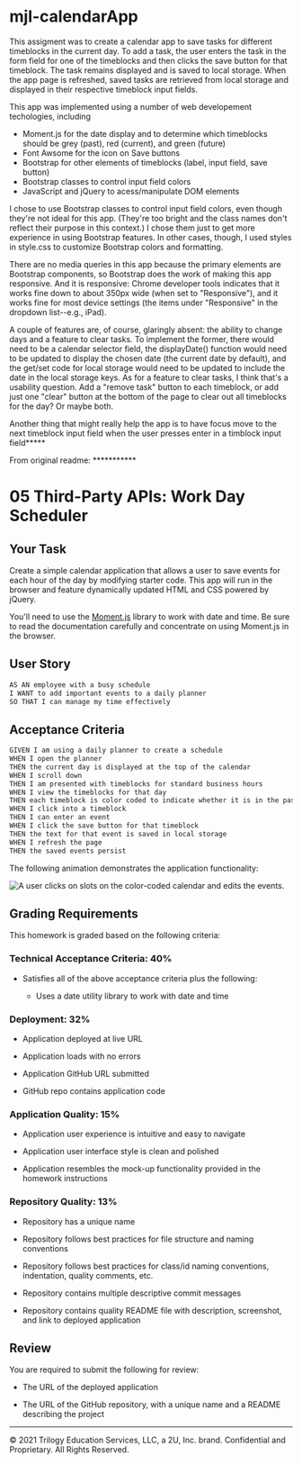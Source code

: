 # mjl-calendarApp

This assigment was to create a calendar app to save tasks for different timeblocks in the current day. To add a task, the user enters the task in the form field for one of the timeblocks and then clicks the save button for that timeblock. The task remains displayed and is saved to local storage. When the app page is refreshed, saved tasks are retrieved from local storage and displayed in their respective timeblock input fields. 

This app was implemented using a number of web developement techologies, including

* Moment.js for the date display and to determine which timeblocks should be grey (past), red (current), and green (future)
* Font Awsome for the icon on Save buttons
* Bootstrap for other elements of timeblocks (label, input field, save button)
* Bootstrap classes to control input field colors
* JavaScript and jQuery to acess/manipulate DOM elements

I chose to use Bootstrap classes to control input field colors, even though they're not ideal for this app. (They're too bright and the class names don't reflect their purpose in this context.) I chose them just to get more experience in using Bootstrap features. In other cases, though, I used styles in style.css to customize Bootstrap colors and formatting.

There are no media queries in this app because the primary elements are Bootstrap components, so Bootstrap does the work of making this app responsive. And it is responsive: Chrome developer tools indicates that it works fine down to about 350px wide (when set to "Responsive"), and it works fine for most device settings (the items under "Responsive" in the dropdown list--e.g., iPad).

A couple of features are, of course, glaringly absent: the ability to change days and a feature to clear tasks. To implement the former, there would need to be a calendar selector field, the displayDate() function would need to be updated to display the chosen date (the current date by default), and the get/set code for local storage would need to be updated to include the date in the local storage keys. As for a feature to clear tasks, I think that's a usability question. Add a "remove task" button to each timeblock, or add just one "clear" button at the bottom of the page to clear out all timeblocks for the day? Or maybe both. 

Another thing that might really help the app is to have focus move to the next timeblock input field when the user presses enter in a timblock input field*****



From original readme: ***********

# 05 Third-Party APIs: Work Day Scheduler

## Your Task

Create a simple calendar application that allows a user to save events for each hour of the day by modifying starter code. This app will run in the browser and feature dynamically updated HTML and CSS powered by jQuery.

You'll need to use the [Moment.js](https://momentjs.com/) library to work with date and time. Be sure to read the documentation carefully and concentrate on using Moment.js in the browser.

## User Story

```md
AS AN employee with a busy schedule
I WANT to add important events to a daily planner
SO THAT I can manage my time effectively
```

## Acceptance Criteria

```md
GIVEN I am using a daily planner to create a schedule
WHEN I open the planner
THEN the current day is displayed at the top of the calendar
WHEN I scroll down
THEN I am presented with timeblocks for standard business hours
WHEN I view the timeblocks for that day
THEN each timeblock is color coded to indicate whether it is in the past, present, or future
WHEN I click into a timeblock
THEN I can enter an event
WHEN I click the save button for that timeblock
THEN the text for that event is saved in local storage
WHEN I refresh the page
THEN the saved events persist
```

The following animation demonstrates the application functionality:

![A user clicks on slots on the color-coded calendar and edits the events.](./Assets/05-third-party-apis-homework-demo.gif)


## Grading Requirements

This homework is graded based on the following criteria: 

### Technical Acceptance Criteria: 40%

* Satisfies all of the above acceptance criteria plus the following:

  * Uses a date utility library to work with date and time

### Deployment: 32%

* Application deployed at live URL

* Application loads with no errors

* Application GitHub URL submitted

* GitHub repo contains application code

### Application Quality: 15%

* Application user experience is intuitive and easy to navigate

* Application user interface style is clean and polished

* Application resembles the mock-up functionality provided in the homework instructions

### Repository Quality: 13%

* Repository has a unique name

* Repository follows best practices for file structure and naming conventions

* Repository follows best practices for class/id naming conventions, indentation, quality comments, etc.

* Repository contains multiple descriptive commit messages

* Repository contains quality README file with description, screenshot, and link to deployed application

## Review

You are required to submit the following for review:

* The URL of the deployed application

* The URL of the GitHub repository, with a unique name and a README describing the project

- - -
© 2021 Trilogy Education Services, LLC, a 2U, Inc. brand. Confidential and Proprietary. All Rights Reserved.
